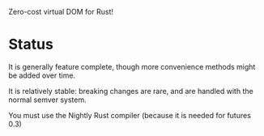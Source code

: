 Zero-cost virtual DOM for Rust!

Status
======

It is generally feature complete, though more convenience methods might be added over time.

It is relatively stable: breaking changes are rare, and are handled with the normal semver system.

You must use the Nightly Rust compiler (because it is needed for futures 0.3)

